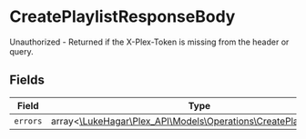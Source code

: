 # CreatePlaylistResponseBody

Unauthorized - Returned if the X-Plex-Token is missing from the header or query.


## Fields

| Field                                                                                                                | Type                                                                                                                 | Required                                                                                                             | Description                                                                                                          |
| -------------------------------------------------------------------------------------------------------------------- | -------------------------------------------------------------------------------------------------------------------- | -------------------------------------------------------------------------------------------------------------------- | -------------------------------------------------------------------------------------------------------------------- |
| `errors`                                                                                                             | array<[\LukeHagar\Plex_API\Models\Operations\CreatePlaylistErrors](../../Models/Operations/CreatePlaylistErrors.md)> | :heavy_minus_sign:                                                                                                   | N/A                                                                                                                  |
